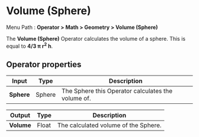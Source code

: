 # Volume (Sphere)

Menu Path : **Operator > Math > Geometry > Volume (Sphere)**

The **Volume (Sphere)** Operator calculates the volume of a sphere. This is equal to **4/3 π r<sup>2</sup> h**.

## Operator properties

| **Input**  | **Type** | **Description**                                    |
| ---------- | -------- | -------------------------------------------------- |
| **Sphere** | Sphere   | The Sphere this Operator calculates the volume of. |

| **Output** | **Type** | **Description**                      |
| ---------- | -------- | ------------------------------------ |
| **Volume** | Float    | The calculated volume of the Sphere. |
